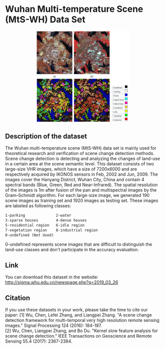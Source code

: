 # Wuhan Multi-temperature Scene (MtS-WH) Data Set
<div align=center><img src="MTSWH.png" width="60%" height="60%"></div>

## Description of the dataset
The Wuhan multi-temperature scene (MtS-WH) data set is mainly used for theoretical research and verification of scene change detection methods. Scene change detection is  detecting and analyzing the changes of land-use in a certain area at the scene semantic level.
This dataset consists of two large-size VHR images, which have a size of 7200x6000 and are respectively acquired by IKONOS sensors in Feb, 2002 and Jun, 2009. The images cover the Hanyang District, Wuhan City, China and contain 4 spectral bands (Blue, Green, Red and Near-Infrared). The spatial resolution of the images is 1m after fusion of the pan and multispectral images by the Gram–Schmidt algorithm.
For each large-size image, we generated 190 scene images as training set and 1920 images as testing set. These images are labeled as following classes:
```
1-parking              2-water             
3-sparse houses        4-dense houses      
5-residential region   6-idle region       
7-vegetation region    8-industrial region 
0-undefined (Not Used)
```
0-undefined represents scene images that are difficult to distinguish the land-use classes and don't participate in the accuracy evaluation.

## Link
You can download this dataset in the website: http://sigma.whu.edu.cn/newspage.php?q=2019_03_26  

## Citation
If you use these datasets in your work, please take the time to cite our paper: 
[1] Wu, Chen, Lefei Zhang, and Liangpei Zhang. "A scene change detection framework for multi-temporal very high resolution remote sensing images." Signal Processing 124 (2016): 184-197.  
[2] Wu, Chen, Liangpei Zhang, and Bo Du. "Kernel slow feature analysis for scene change detection." IEEE Transactions on Geoscience and Remote Sensing 55.4 (2017): 2367-2384.  
